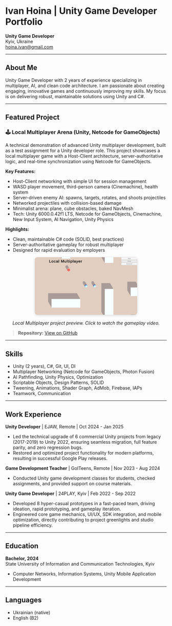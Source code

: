# Ivan Hoina | Unity Game Developer Portfolio

**Unity Game Developer**  
Kyiv, Ukraine  
hoina.ivan@gmail.com

---

## About Me
Unity Game Developer with 2 years of experience specializing in multiplayer, AI, and clean code architecture. I am passionate about creating engaging, innovative games and continuously improving my skills. My focus is on delivering robust, maintainable solutions using Unity and C#.

---

## Featured Project

### 🕹️ Local Multiplayer Arena (Unity, Netcode for GameObjects)
A technical demonstration of advanced Unity multiplayer development, built as a test assignment for a Unity developer role. This project showcases a local multiplayer game with a Host-Client architecture, server-authoritative logic, and real-time synchronization using Netcode for GameObjects.

**Key Features:**
- Host-Client networking with simple UI for session management
- WASD player movement, third-person camera (Cinemachine), health system
- Server-driven enemy AI: spawns, targets, rotates, and shoots projectiles
- Networked projectiles with collision-based damage
- Minimalist arena: plane, cube obstacles, baked NavMesh
- Tech: Unity 6000.0.42f1 LTS, Netcode for GameObjects, Cinemachine, New Input System, AI Navigation, Unity Physics

**Highlights:**
- Clean, maintainable C# code (SOLID, best practices)
- Server-authoritative gameplay for robust multiplayer
- Designed for rapid evaluation by employers

<p align="center">
  <a href="https://www.youtube.com/watch?v=your-video-link">
    <img src="https://github.com/Just0Simon/LocalMultiplayer/blob/main/Preview.jpg?raw=true" alt="Local Multiplayer Gameplay Preview" width="320" style="border-radius:8px; box-shadow:0 2px 8px rgba(0,0,0,0.15);">
  </a>
</p>
<p align="center"><em>Local Multiplayer project preview. Click to watch the gameplay video.</em></p>

> **Repository:** [View on GitHub](https://github.com/Just0Simon/LocalMultiplayer)

---

## Skills
- Unity (2 years), C#, Git, UI, DI
- Multiplayer Networking (Netcode for GameObjects, Photon Fusion)
- AI Pathfinding, Unity Physics, Optimization
- Scriptable Objects, Design Patterns, SOLID
- Tweening, Animations, Shader Graph, AdMob, Firebase, IAPs
- Teamwork, Communication

---

## Work Experience
**Unity Developer** | EJAW, Remote | Oct 2024 - Jan 2025  
- Led the technical upgrade of 6 commercial Unity projects from legacy (2017-2019) to Unity 2022, ensuring seamless migration, full feature parity, and zero regression bugs.
- Restored and optimized project functionality for modern platforms, resulting in successful Google Play releases.

**Game Development Teacher** | GoITeens, Remote | Nov 2023 - Aug 2024  
- Conducted Unity game development classes for students, checked assignments, and provided support on course materials.

**Unity Game Developer** | 24PLAY, Kyiv | Feb 2022 - Sep 2022  
- Developed 8 hyper-casual prototypes in a fast-paced team, driving ideation, rapid prototyping, and gameplay iteration.
- Engineered core game mechanics, UI/UX, SDK integration, and mobile optimization, directly contributing to project greenlights and studio pipeline efficiency.

---

## Education
**Bachelor, 2024**  
State University of Information and Communication Technologies, Kyiv  
- Computer Networks, Information Systems, Unity Mobile Application Development

---

## Languages
- Ukrainian (native)
- English (B2)